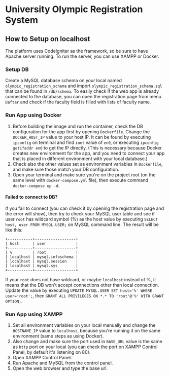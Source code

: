 # University Olympic Registration System
## How to Setup on localhost
The platform uses CodeIgniter as the framework, so be sure to have Apache server running. To run the server, you can use XAMPP or Docker.
### Setup DB
Create a MySQL database schema on your local named `olympic_registration_schema` and import `olympic_registration_schema.sql` that can be found in `/db/schema`.
To easily check if the web app is already connected to the database, you can open the registration page from menu `Daftar` and check if the faculty field is filled with lists of faculty name.
### Run App using Docker
1. Before building the image and run the container, check the DB configuration for the app first by opening `Dockerfile`. Change the `DOCKER_HOST_IP` value to your host IP. It can be found by executing `ipconfig` on terminal and find `inet` value of `en0`, or executing `ipconfig getifaddr en0` to get the IP directly. (This is necessary because Docker creates new environment for the app, and you need to connect your app that is placed in different environment with your local database.)
2. Check also the other values set as environment variables in `Dockerfile`, and make sure those match your DB configuration.
3. Open your terminal and make sure you're on the project root (on the same level with `docker-compose.yml` file), then execute command `docker-compose up -d`.
#### Failed to connect to DB?
If you fail to connect (you can check it by opening the registration page and the error will show), then try to check your MySQL user table and see if user `root` has wildcard symbol (%) as the host value by executing `SELECT host, user FROM MYSQL.USER;` on MySQL command line. The result will be like this:
```
+-----------+------------------+
| host      | user             |
+-----------+------------------+
| %         | root             |
| localhost | mysql.infoschema |
| localhost | mysql.session    |
| localhost | mysql.sys        |
+-----------+------------------+
```
If your `root` does not have wildcard, or maybe `localhost` instead of %, it means that the DB won't accept connections other than local connection. Update the value by executing `UPDATE MYSQL.USER SET host='%' WHERE user='root';`, then `GRANT ALL PRIVILEGES ON *.* TO 'root'@'%' WITH GRANT OPTION;`.

### Run App using XAMPP
1. Set all environment variables on your local manually and change the `HOSTNAME_IP` value to `localhost`, because you're running it on the same environment (same steps as using Docker).
2. Also change and make sure the port used in `BASE_URL` value is the same as `http` port on your local (you can check the port on XAMPP Control Panel, by default it's listening on 80).
3. Open XAMPP Control Panel.
4. Run Apache and MySQL from the control panel.
5. Open the web browser and type the base url.